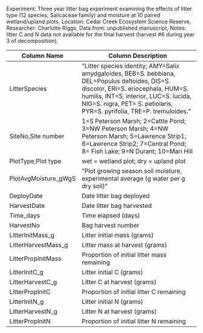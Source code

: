 Experiment: Three year litter bag experiment examining the effects of litter type (12 species; Salicaceae family) and moisture at 10 paired wetland/upland plots,
Location: Cedar Creek Ecosystem Science Reserve,
Researcher: Charlotte Riggs,
Data from: unpublished manuscript,
Notes: litter C and N data not available for the final harvest (harvest #6 during year 3 of decomposition),

| Column Name | Column Description|
|----|----|
|LitterSpecies| "Litter species identity; AMY=Salix amydgaloides, BEB=S. bebbiana, DEL=Populus deltoides, DIS=S. discolor, ERI=S. eriocephala, HUM=S. humilis, INT=S. interior, LUC=S. lucida, NIG=S. nigra, PET= S. petiolaris, PYR=S. pyrifolia, TRE=P. tremuloides."|
|SiteNo,Site number| 1=S Peterson Marsh; 2=Cattle Pond; 3=NW Peterson Marsh; 4=NW Peterson Marsh; 5=Lawrence Strip1; 6=Lawrence Strip2; 7=Central Pond; 8= Fish Lake; 9=N Durant; 10=Mari Hill|
|PlotType,Plot type| wet = wetland plot; dry = upland plot|
|PlotAvgMoisture_gWgS|"Plot growing season soil moisture, experimental average (g water per g dry soil)"|
|DeployDate|Date litter bag deployed|
|HarvestDate|Date litter bag harvested|
|Time_days|Time elapsed (days)|
|HarvestNo|Bag harvest number|
|LitterInitMass_g|Litter initial mass (grams)|
|LitterHarvestMass_g|Litter mass at harvest (grams)|
|LitterPropInitMass|Proportion of initial litter mass remaining|
|LitterInitC_g|Litter initial C (grams)|
|LitterHarvestC_g|Litter C at harvest (grams)|
|LitterPropInitC|Proportion of initial litter C remaining|
|LitterInitN_g|Litter initial N (grams)|
|LitterHarvestN_g|Litter N at harvest (grams)|
|LitterPropInitN|Proportion of initial litter N remaining|
